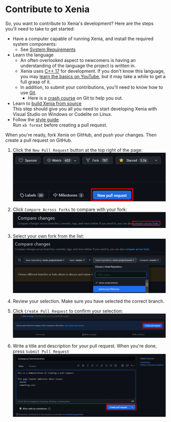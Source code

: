 # Contribute to Xenia

So, you want to contribute to Xenia's development?
Here are the steps you'll need to take to get started:

- Have a computer capable of running Xenia, and install the required system components:
    - See [System Requirements](/faq/quickstart/system_requirements)
- Learn the language<br/>
    - An often overlooked aspect to newcomers is having an understanding of the language the project is written in.<br/>
    - Xenia uses [C++ 17](https://en.wikipedia.org/wiki/C%2B%2B17) for development.
      If you don't know this language, you may [learn the basics on YouTube](https://www.youtube.com/watch?v=-c83JEsu350),
      but it may take a while to get a full grasp of it.<br/>
    - In addition, to submit your contributions, you'll need to know how to use [Git](https://www.git-scm.com/book/en/v2/Getting-Started-What-is-Git%3F).
      - Here is a [crash course](https://www.youtube.com/watch?v=SWYqp7iY_Tc) on Git to help you out.
- Learn to [build Xenia from source](building)<br/>
  This step should give you all you need to start developing Xenia with Visual Studio on Windows or Codelite on Linux.
- Follow the [style guide](style_guide)<br/>
  Run `xb format` before creating a pull request.

When you're ready, fork Xenia on GitHub, and push your changes. Then create a pull request on GitHub.

1. Click the `New Pull Request` button at the top right of the page:
[![Location of the "New Pull Request" button](images/new_pull_request.png)]((https://github.com/xenia-project/xenia/pulls))

2. Click `Compare Across Forks` to compare with your fork:
[![Link to "Compare Across Forks"](images/compare_across_forks.png)](https://github.com/xenia-project/xenia/compare)

3. Select your own fork from the list:
![Drop-down list of repositories](images/select_your_repo.png)

4. Review your selection. Make sure you have selected the correct branch.

5. Click `Create Pull Request` to confirm your selection:
![Location of the "Create Pull Request" button](images/create_pull_request.png)

6. Write a title and description for your pull request. When you're done, press `Submit Pull Request`
![Demonstration of pull request submission](images/submit_your_pull_request.png)
